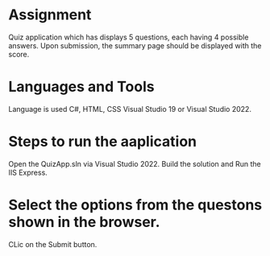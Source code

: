 # Assignment
Quiz application which has displays 5 questions, each having 4 possible answers. Upon submission, the summary page should be displayed with the score.

# Languages and Tools
Language is used C#, HTML, CSS
Visual Studio 19 or Visual Studio 2022.

# Steps to run the aaplication
Open the QuizApp.sln via Visual Studio 2022.
Build the solution and Run the IIS Express.

# Select the options from the questons shown in the browser.
CLic on the Submit button.
